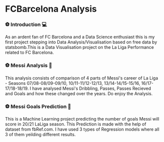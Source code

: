 # FCBarcelona Analysis
### ⚽ Introduction 💻
As an ardent fan of FC Barcelona and a Data Science enthusiast this is my first project stepping into Data Analysis/Visualisation based on free data by statsbomb.This is a Data Visualisation project on the La Liga Performance related to FC Barcelona.
### ⚽ Messi Analysis 🐐
This analysis consists of comparison of 4 parts of Messi's career of La Liga - Seasons 07/08-08/09-09/10, 10/11-11/12-12/13, 13/14-14/15-15/16, 16/17-17/18-18/19. I have analysed Messi's Dribbling, Passes, Passes Recieved and Goals and how these changed over the years. Do enjoy the Analysis.
### ⚽ Messi Goals Prediction 🐐
This is a Machine Learning project predicting the number of goals Messi will score in 20/21 LaLiga season. This Prediction is made with the help of dataset from fbRef.com. I have used 3 types of Regression models where all 3 of them yeilding different results.
